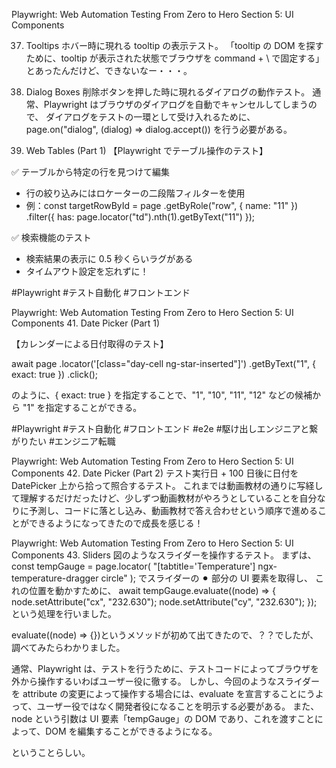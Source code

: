 Playwright: Web Automation Testing From Zero to Hero
Section 5: UI Components

37. Tooltips
    ホバー時に現れる tooltip の表示テスト。
    「tooltip の DOM を探すために、tooltip が表示された状態でブラウザを command + \ で固定する」
    とあったんだけど、できないなー・・・。

38. Dialog Boxes
    削除ボタンを押した時に現れるダイアログの動作テスト。
    通常、Playwright はブラウザのダイアログを自動でキャンセルしてしまうので、
    ダイアログをテストの一環として受け入れるために、
    page.on("dialog", (dialog) => dialog.accept()) を行う必要がある。

39. Web Tables (Part 1)
    【Playwright でテーブル操作のテスト】

✅ テーブルから特定の行を見つけて編集

- 行の絞り込みにはロケーターの二段階フィルターを使用
- 例：const targetRowById = page
  .getByRole("row", { name: "11" })
  .filter({ has: page.locator("td").nth(1).getByText("11") });

✅ 検索機能のテスト

- 検索結果の表示に 0.5 秒くらいラグがある
- タイムアウト設定を忘れずに！

#Playwright #テスト自動化 #フロントエンド

Playwright: Web Automation Testing From Zero to Hero
Section 5: UI Components 41. Date Picker (Part 1)

【カレンダーによる日付取得のテスト】

await page
.locator('[class="day-cell ng-star-inserted"]')
.getByText("1", { exact: true })
.click();

のように、{ exact: true } を指定することで、"1", "10", "11", "12" などの候補から
"1" を指定することができる。

#Playwright #テスト自動化 #フロントエンド #e2e #駆け出しエンジニアと繋がりたい #エンジニア転職

Playwright: Web Automation Testing From Zero to Hero
Section 5: UI Components 42. Date Picker (Part 2)
テスト実行日 + 100 日後に日付を DatePicker 上から拾って照合するテスト。
これまでは動画教材の通りに写経して理解するだけだったけど、少しずつ動画教材がやろうとしていることを自分なりに予測し、コードに落とし込み、動画教材で答え合わせという順序で進めることができるようになってきたので成長を感じる！

Playwright: Web Automation Testing From Zero to Hero
Section 5: UI Components 43. Sliders
図のようなスライダーを操作するテスト。
まずは、
const tempGauge = page.locator(
"[tabtitle='Temperature'] ngx-temperature-dragger circle"
);
でスライダーの ⚫︎ 部分の UI 要素を取得し、
これの位置を動かすために、
await tempGauge.evaluate((node) => {
node.setAttribute("cx", "232.630");
node.setAttribute("cy", "232.630");
});
という処理を行いました。

evaluate((node) => {})というメソッドが初めて出てきたので、？？でしたが、調べてみたらわかりました。

通常、Playwright は、テストを行うために、テストコードによってブラウザを外から操作するいわばユーザー役に徹する。
しかし、今回のようなスライダーを attribute の変更によって操作する場合には、evaluate を宣言することにうよって、ユーザー役ではなく開発者役になることを明示する必要がある。
また、node という引数は UI 要素「tempGauge」の DOM であり、これを渡すことによって、DOM を編集することができるようになる。

ということらしい。
